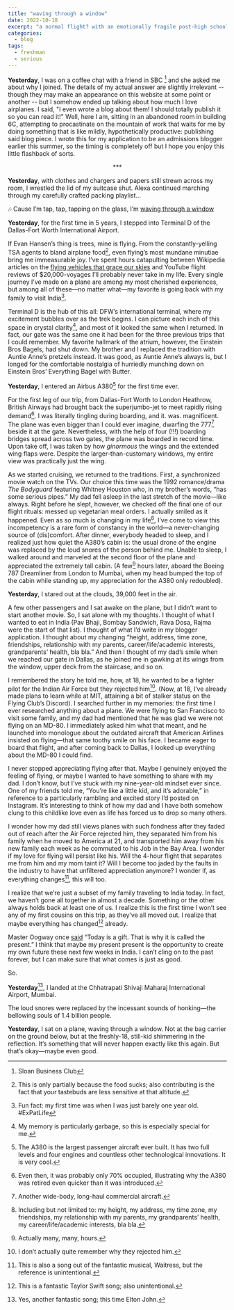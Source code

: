 ```yaml
---
title: "waving through a window"
date: 2022-10-18
excerpt: "a normal flight? with an emotionally fragile post-high school, pre-college student? no way."
categories:
  - blog
tags:
  - freshman
  - serious
---
```


**Yesterday**, I was on a coffee chat with a friend in SBC [^1] and she asked me about why I joined. The details of my actual answer are slightly irrelevant -- though they may make an appearance on this website at some point or another -- but I somehow ended up talking about how much I love airplanes. I said, "I even wrote a blog about them! I should totally publish it so you can read it!" Well, here I am, sitting in an abandoned room in building 6C, attempting to procastinate on the mountain of work that waits for me by doing something that is like mildly, hypothetically productive: publishing said blog piece. I wrote this for my application to be an admissions blogger earlier this summer, so the timing is completely off but I hope you enjoy this little flashback of sorts.

<p align="center">
  ***
</p>

**Yesterday**, with clothes and chargers and papers still strewn across my room, I wrestled the lid of my suitcase shut. Alexa continued marching through my carefully crafted packing playlist…

🎶 Cause I’m tap, tap, tapping on the glass, I’m [waving through a window](https://en.wikipedia.org/wiki/Waving_Through_a_Window)

  

**Yesterday**, for the first time in 5 years, I stepped into Terminal D of the Dallas-Fort Worth International Airport.

If Evan Hansen’s thing is trees, mine is flying. From the constantly-yelling TSA agents to bland airplane food[^2], even flying’s most mundane minutiae bring me immeasurable joy. I’ve spent hours catapulting between Wikipedia articles on the [flying vehicles that grace our skies](https://www.youtube.com/watch?v=byEHjIpVt2A) and YouTube flight reviews of $20,000-voyages I’ll probably never take in my life. Every single journey I’ve made on a plane are among my most cherished experiences, but among all of these—no matter what—my favorite is going back with my family to visit India[^3]. 

Terminal D is the hub of this all: DFW’s international terminal, where my excitement bubbles over as the trek begins. I can picture each inch of this space in crystal clarity[^4], and most of it looked the same when I returned. In fact, our gate was the same one it had been for the three previous trips that I could remember. My favorite hallmark of the atrium, however, the Einstein Bros Bagels, had shut down. My brother and I replaced the tradition with Auntie Anne’s pretzels instead. It was good, as Auntie Anne’s always is, but I longed for the comfortable nostalgia of hurriedly munching down on Einstein Bros’ Everything Bagel with Butter.

  

**Yesterday**, I entered an Airbus A380[^5] for the first time ever. 

For the first leg of our trip, from Dallas-Fort Worth to London Heathrow, British Airways had brought back the superjumbo-jet to meet rapidly rising demand[^6]. I was literally tingling during boarding, and it. was. magnificent. The plane was even bigger than I could ever imagine, dwarfing the 777[^7] beside it at the gate. Nevertheless, with the help of four (!!!) boarding bridges spread across two gates, the plane was boarded in record time. Upon take off, I was taken by how _ginormous_ the wings and the extended wing flaps were. Despite the larger-than-customary windows, my entire view was practically just the wing. 

As we started cruising, we returned to the traditions. First, a synchronized movie watch on the TVs. Our choice this time was the 1992 romance/drama _The Bodyguard_ featuring Whitney Houston who, in my brother’s words, “has some serious pipes.” My dad fell asleep in the last stretch of the movie—like always. Right before he slept, however, we checked off the final one of our flight rituals: messed up vegetarian meal orders. I actually smiled as it happened. Even as so much is changing in my life[^8], I’ve come to view this incompetency is a rare form of constancy in the world—a never-changing source of (dis)comfort. After dinner, everybody headed to sleep, and I realized just how quiet the A380’s cabin is: the usual drone of the engine was replaced by the loud snores of the person behind me. Unable to sleep, I walked around and marveled at the second floor of the plane and appreciated the extremely tall cabin. (A few[^9] hours later, aboard the Boeing 787 Dreamliner from London to Mumbai, when my head bumped the top of the cabin while standing up, my appreciation for the A380 only redoubled).

  

**Yesterday**, I stared out at the clouds, 39,000 feet in the air.

A few other passengers and I sat awake on the plane, but I didn’t want to start another movie. So, I sat alone with my thoughts. I thought of what I wanted to eat in India (Pav Bhaji, Bombay Sandwich, Rava Dosa, Rajma were the start of that list). I thought of what I’d write in my blogger application. I thought about my changing “height, address, time zone, friendships, relationship with my parents, career/life/academic interests, grandparents’ health, bla bla.” And then I thought of my dad’s smile when we reached our gate in Dallas, as he joined me in gawking at its wings from the window, upper deck from the staircase, and so on. 

I remembered the story he told me, how, at 18, he wanted to be a fighter pilot for the Indian Air Force but they rejected him[^10]. (Now, at 18, I’ve already made plans to learn while at MIT, attaining a bit of stalker status on the Flying Club’s Discord). I searched further in my memories: the first time I ever researched anything about a plane. We were flying to San Francisco to visit some family, and my dad had mentioned that he was glad we were not flying on an MD-80. I immediately asked him what that meant, and he launched into monologue about the outdated aircraft that American Airlines insisted on flying—that same toothy smile on his face. I became eager to board that flight, and after coming back to Dallas, I looked up everything about the MD-80 I could find. 

I never stopped appreciating flying after that. Maybe I genuinely enjoyed the feeling of flying, or maybe I wanted to have something to share with my dad. I don’t know, but I’ve stuck with my nine-year-old mindset ever since. One of my friends told me, “You’re like a little kid, and it’s adorable,” in reference to a particularly rambling and excited story I’d posted on Instagram. It’s interesting to think of how my dad and I have both somehow clung to this childlike love even as life has forced us to drop so many others. 

I wonder how my dad still views planes with such fondness after they faded out of reach after the Air Force rejected him, they separated him from his family when he moved to America at 21, and transported him away from his new family each week as he commuted to his Job in the Bay Area. I wonder if my love for flying will persist like his. Will the 4-hour flight that separates me from him and my mom taint it? Will I become too jaded by the faults in the industry to have that unfiltered appreciation anymore? I wonder if, as everything changes[^11], this will too. 

I realize that we’re just a subset of my family traveling to India today. In fact, we haven’t gone all together in almost a decade. Something or the other always holds back at least one of us. I realize this is the first time I won’t see any of my first cousins on this trip, as they’ve all moved out. I realize that maybe everything has changed[^12] already. 

Master Oogway once [said](https://www.youtube.com/watch?v=CPDwzCevL7s) “Today is a gift. That is why it is called the present.” I think that maybe my present present is the opportunity to create my own future these next few weeks in India. I can’t cling on to the past forever, but I can make sure that what comes is just as good.

So.

  

**Yesterday**[^13], I landed at the Chhatrapati Shivaji Maharaj International Airport, Mumbai.

The loud snores were replaced by the incessant sounds of honking—the bellowing souls of 1.4 billion people.

  

**Yesterday**, I sat on a plane, waving through a window. Not at the bag carrier on the ground below, but at the freshly-18, still-kid shimmering in the reflection. It’s something that will never happen exactly like this again. But that’s okay—maybe even good.

[^1]: Sloan Business Club
[^2]: This is only partially because the food sucks; also contributing is the fact that your tastebuds are less sensitive at that altitude. 
[^3]: Fun fact: my first time was when I was just barely one year old. #ExPatLife
[^4]: My memory is particularly garbage, so this is especially special for me.
[^5]: The A380 is the largest passenger aircraft ever built. It has two full levels and four engines and countless other technological innovations. It is very cool.
[^6]: Even then, it was probably only 70% occupied, illustrating why the A380 was retired even quicker than it was introduced. 
[^7]: Another wide-body, long-haul commercial aircraft.
[^8]: Including but not limited to: my height, my address, my time zone, my friendships, my relationship with my parents, my grandparents’ health, my career/life/academic interests, bla bla.
[^9]: Actually many, many, hours.
[^10]: I don’t actually quite remember why they rejected him.
[^11]: This is also a song out of the fantastic musical, Waitress, but the reference is unintentional.
[^12]: This is a fantastic Taylor Swift song; also unintentional.
[^13]: Yes, another fantastic song; this time Elton John.
